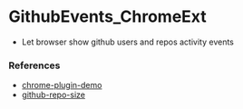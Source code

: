 # GithubEvents_ChromeExt
+ Let browser show github users and repos activity events

### References
+ [chrome-plugin-demo](https://github.com/sxei/chrome-plugin-demo)
+ [github-repo-size](https://github.com/harshjv/github-repo-size)